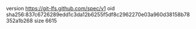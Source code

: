 version https://git-lfs.github.com/spec/v1
oid sha256:837c6726289edd1c3da12b6255f5df8c2962270e03a960d38158b78352a1b268
size 6615
